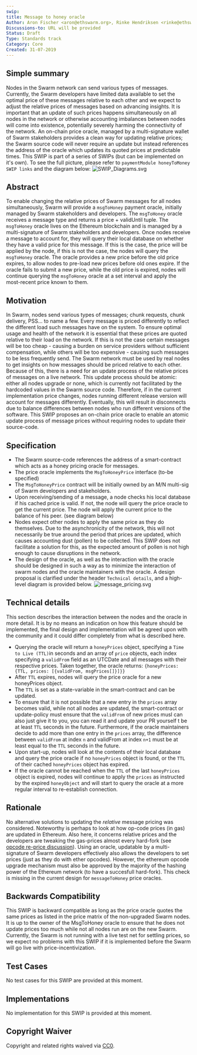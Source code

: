 ```yaml
---
swip: 
title: Message to honey oracle
Author: Aron Fischer <aron@ethswarm.org>, Rinke Hendriksen <rinke@ethswarm.org>, Vojtech Simetka <vojtech@iovlabs.org>
Discussions-to: URL will be provided
Status: Draft
Type: Standards track
Category: Core
Created: 31-07-2019
---
```


<!--You can leave these HTML comments in your merged SWIP and delete the visible duplicate text guides, they will not appear and may be helpful to refer to if you edit it again. This is the suggested template for new SWIPs. Note that a SWIP number will be assigned by an editor. When opening a pull request to submit your SWIP, please use an abbreviated title in the filename, `SWIP-draft_title_abbrev.md`. The title should be 44 characters or less.-->

## Simple summary
<!--"If you can't explain it simply, you don't understand it well enough." Provide a simplified and layman-accessible explanation of the SWIP.-->
Nodes in the Swarm network can send various types of messages. Currently, the Swarm developers have limited data available to set the optimal price of these messages relative to each other and we expect to adjust the relative prices of messages based on advancing insights. It is important that an update of such prices happens simultaneously on all nodes in the network or otherwise accounting imbalances between nodes will come into existence, potentially severely harming the connectivity of the network. 
An on-chain price oracle, managed by a multi-signature wallet of Swarm stakeholders provides a clean way for updating relative prices; the Swarm source code will never require an update but instead references the address of the oracle which updates its quoted prices at predictable times.
This SWIP is part of a series of SWIPs (but can be implemented on it's own). To see the full picture, please refer to `paymentModule honeyToMoney SWIP links` and the diagram below:
![SWIP_Diagrams.svg](./../assets/swip-message_to_honey/SWIP_Diagrams.svg)

## Abstract
<!--A short (~200 word) description of the technical issue being addressed.-->
To enable changing the relative prices of Swarm messages for all nodes simultaneously, Swarm will provide a `msgToHoney` payment oracle, initially managed by Swarm stakeholders and developers. The `msgToHoney` oracle receives a message type and returns a price + validUntil tuple. The `msgToHoney` oracle lives on the Ethereum blockchain and is managed by a multi-signature of Swarm stakeholders and developers. Once nodes receive a message to account for, they will query their local database on whether they have a valid price for this message. If this is the case, the price will be applied by the node, if this is not the case, the nodes will query the `msgToHoney` oracle. The oracle provides a new price before the old price expires, to allow nodes to pre-load new prices before old ones expire. If the oracle fails to submit a new price, while the old price is expired, nodes will continue querying the `msgToHoney` oracle at a set interval and apply the most-recent price known to them. 

## Motivation
<!--The motivation is critical for SWIPs that want to change the Swarm protocol. It should clearly explain why the existing protocol specification is inadequate to address the problem that the SWIP solves. SWIP submissions without sufficient motivation may be rejected outright.-->
In Swarm, nodes send various types of messages; chunk requests, chunk delivery, PSS… to name a few. Every message is priced differently to reflect the different load such messages have on the system. To ensure optimal usage and health of the network it is essential that these prices are quoted relative to their load on the network. If this is not the case certain messages will be too cheap - causing a burden on service providers without sufficient compensation, while others will be too expensive - causing such messages to be less frequently send. The Swarm network must be used by real nodes to get insights on how messages should be priced relative to each other. Because of this, there is a need for an update process of the relative prices of messages on a live network. This update process should be atomic: either all nodes upgrade or none, which is currently not facilitated by the hardcoded values in the Swarm source code. Therefore, if in the current implementation price changes, nodes running different release version will account for messages differently. Eventually, this will result in disconnects due to balance differences between nodes who run different versions of the software. This SWIP proposes an on-chain price oracle to enable an atomic update process of message prices without requiring nodes to update their source-code. 

## Specification
<!--The technical specification should describe the syntax and semantics of any new feature. The specification should be detailed enough to allow competing, interoperable implementations for the current Swarm platform and future client implementations.-->
* The Swarm source-code references the address of a smart-contract which acts as a honey pricing oracle for messages.
* The price oracle implements the `MsgToHoneyPrice` interface (to-be specified) 
* The `MsgToHoneyPrice` contract will be initially owned by an M/N multi-sig of Swarm developers and stakeholders.
* Upon receiving/sending of a message, a node checks his local database if his cached price is valid. If not, the node will query the price oracle to get the current price. The node will apply the current price to the balance of his peer. (see diagram below)
* Nodes expect other nodes to apply the same price as they do themselves. Due to the asynchronicity of the network, this will not necessarily be true around the period that prices are updated, which causes accounting dust (pollen) to be collected. This SWIP does not facilitate a solution for this, as the expected amount of pollen is not high enough to cause disruptions in the network. 
* The design of the oracle, as well as the interaction with the oracle should be designed in such a way as to minimize the interaction of swarm nodes and the oracle maintainers with the oracle. A design proposal is clarified under the header `Technical details`, and a high-level diagram is provided below. 
![message_pricing.svg](./../assets/swip-message_to_honey/message_pricing.svg)

## Technical details
This section describes the interaction between the nodes and the oracle in more detail. It is by no means an indication on how this feature should be implemented, the final design and implementation will be agreed upon with the community and it could differ completely from what is described here.
* Querying the oracle will return a `honeyPrices` object, specifying a `Time to Live (TTL)`in seconds and an array of `price` objects, each index specifying a `validFrom` field as an UTCDate and all messages with their respective prices. Taken together, the oracle returns: `{honeyPrices: {TTL, prices: [{validFrom, msgPrices[]}]}}`
* After `TTL` expires, nodes will query the price oracle for a new honeyPrices object. 
* The `TTL` is set as a state-variable in the smart-contract and can be updated.
* To ensure that it is not possible that a new entry in the `prices` array becomes valid, while not all nodes are updated, the smart-contract or update-policy must ensure that the `validFrom` of new prices musI can also just give it to you, you can read it and update your PR yourself
t be at least `TTL` seconds in the future. Furthermore, if the oracle maintainers decide to add more than one entry in the `prices` array, the difference between `validFrom` at index `n` and validFrom at index `n+1` must be at least equal to the `TTL` seconds in the future.
* Upon start-up, nodes will look at the contents of their local database and query the price oracle if no `honeyPrices` object is found, or the `TTL` of their cached `honeyPrices` object has expired. 
* If the oracle cannot be reached when the `TTL` of the last `honeyPrices` object is expired, nodes will continue to apply the `prices` as instructed by the expired `honeyObject` and will start to query the oracle at a more regular interval to re-establish connection. 

## Rationale
<!--The rationale fleshes out the specification by describing what motivated the design and why particular design decisions were made. It should describe alternate designs that were considered and related work, e.g. how the feature is supported in other languages. The rationale may also provide evidence of consensus within the community, and should discuss important objections or concerns raised during discussion.-->
No alternative solutions to updating the *relative* message pricing was considered. Noteworthy is perhaps to look at how op-code prices (in gas) are updated in Ethereum. Also here, it concerns relative prices and the developers are tweaking the gas-prices almost every hard-fork (see [opcode re-price discussion](https://ethereum-magicians.org/t/opcode-repricing/3024)). Using an oracle, updatable by a multi-signature of Swarm developers effectively also allows the developers to set prices (just as they do with ether opcodes). However, the ethereum opcode upgrade mechanism must also be approved by the majority of the hashing power of the Ethereum network (to have a succesfull hard-fork). This check is missing in the current design for `messageToHoney` price oracles. 

## Backwards Compatibility 
<!--All SWIPs that introduce backwards incompatibilities must include a section describing these incompatibilities and their severity. The SWIP must explain how the author proposes to deal with these incompatibilities. SWIP submissions without a sufficient backwards compatibility treatise may be rejected outright.-->
This SWIP is backward compatible as long as the price oracle quotes the same prices as listed in the price matrix of the non-upgraded Swarm nodes. It is up to the owner of the MsgToHoney oracle to ensure that he does not update prices too much while not all nodes run are on the new Swarm. Currently, the Swarm is not running with a live test net for settling prices, so we expect no problems with this SWIP if it is implemented before the Swarm will go live with price-incentivization. 

## Test Cases 
<!--Test cases for an implementation are mandatory for SWIPs that are affecting changes to data and message formats. Other SWIPs can choose to include links to test cases if applicable.-->
No test cases for this SWIP are provided at this moment.

## Implementations
<!--The implementations must be completed before any SWIP is given status "Final", but it need not be completed before the SWIP is accepted. While there is merit to the approach of reaching consensus on the specification and rationale before writing code, the principle of "rough consensus and running code" is still useful when it comes to resolving many discussions of API details.-->
No implementation for this SWIP is provided at this moment.	


## Copyright Waiver
 Copyright and related rights waived via [CC0](https://creativecommons.org/publicdomain/zero/1.0/).